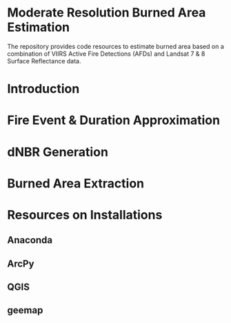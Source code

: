 # Moderate Resolution Burned Area Estimation
The repository provides code resources to estimate burned area based on a combination of VIIRS Active Fire Detections (AFDs) and Landsat 7 &amp; 8 Surface Reflectance data.

# Introduction

# Fire Event & Duration Approximation

# dNBR Generation

# Burned Area Extraction

# Resources on Installations
## Anaconda
## ArcPy
## QGIS
## geemap
